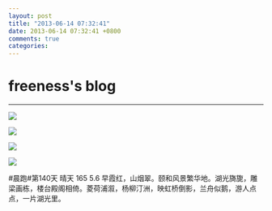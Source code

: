 ```yaml
---
layout: post
title: "2013-06-14 07:32:41"
date: 2013-06-14 07:32:41 +0800
comments: true
categories: 
---
```


# freeness's blog

----------

![](http://okqmqrbgo.bkt.clouddn.com/201306140732411.jpg)

![](http://okqmqrbgo.bkt.clouddn.com/201306140732412.jpg)

![](http://okqmqrbgo.bkt.clouddn.com/201306140732413.jpg)

![](http://okqmqrbgo.bkt.clouddn.com/201306140732414.jpg)

>
\#晨跑\#第140天 晴天 165 5.6
早霞红，山烟翠。颐和风景繁华地。湖光旖旎，雕梁画栋，楼台殿阁相倚。菱荷浦溆，杨柳汀洲，映虹桥倒影，兰舟似鹅，游人点点，一片湖光里。